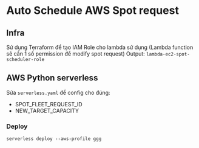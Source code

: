 # Auto Schedule AWS Spot request

## Infra

Sử dụng Terraform để tạo IAM Role cho lambda sử dụng (Lambda function sẽ cần 1 số permission để modify spot request)
Output: `lambda-ec2-spot-scheduler-role`

## AWS Python serverless

Sửa `serverless.yaml` để config cho đúng:
- SPOT_FLEET_REQUEST_ID
- NEW_TARGET_CAPACITY

### Deploy
```shell
serverless deploy --aws-profile ggg
```
